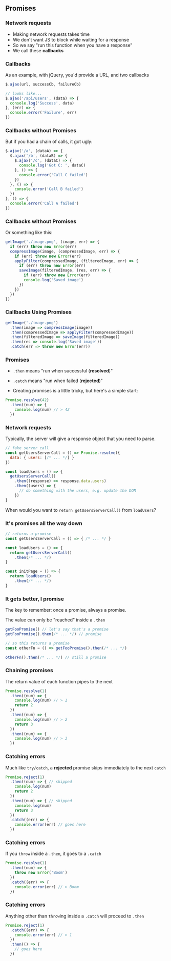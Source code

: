## Promises

### Network requests

- Making network requests takes time
- We don't want JS to block while waiting for a response
- So we say "run this function when you have a response"
- We call these **callbacks**

### Callbacks

As an example, with jQuery, you'd provide a URL, and two callbacks

```javascript
$.ajax(url, successCb, failureCb)

// looks like...
$.ajax('/api/users', (data) => {
  console.log('Success', data)
}, (err) => {
  console.error('Failure', err)
})
```

### Callbacks without Promises

But if you had a chain of calls, it got ugly:

```javascript
$.ajax('/a', (dataA) => {
  $.ajax('/b', (dataB) => {
    $.ajax('/c', (dataC) => {
      console.log('Got C: ', dataC)
    }, () => {
      console.error('Call C failed')
    })
  }, () => {
    console.error('Call B failed')
  })
}, () => {
  console.error('Call A failed')
})
```

### Callbacks without Promises

Or something like this:

```javascript
getImage('./image.png', (image, err) => {
  if (err) throw new Error(err)
  compressImage(image, (compressedImage, err) => {
    if (err) throw new Error(err)
    applyFilter(compressedImage, (filteredImage, err) => {
      if (err) throw new Error(err)
      saveImage(filteredImage, (res, err) => {
        if (err) throw new Error(err)
        console.log('Saved image')
      })
    })
  })
})
```

### Callbacks Using Promises

```javascript
getImage('./image.png')
  .then(image => compressImage(image))
  .then(compressedImage => applyFilter(compressedImage))
  .then(filteredImage => saveImage(filteredImage))
  .then(res => console.log('Saved image'))
  .catch(err => throw new Error(err))
```

### Promises

- `.then` means "run when successful (**resolved**)"
- `.catch` means "run when failed (**rejected**)"

- Creating promises is a little tricky, but here's a simple start:

```javascript
Promise.resolve(42)
  .then((num) => {
    console.log(num) // > 42
  })
```

### Network requests

Typically, the server will give a response object that you need to parse.

```javascript
// fake server call
const getUsersServerCall = () => Promise.resolve({
  data: { users: [/* ... */] }
})

const loadUsers = () => {
  getUsersServerCall()
    .then((response) => response.data.users)
    .then((users) => {
      // do something with the users, e.g. update the DOM
    })
}
```

When would you want to `return getUsersServerCall()` from `loadUsers`?

### It's promises all the way down

```javascript
// returns a promise
const getUsersServerCall = () => { /* ... */ }

const loadUsers = () => {
  return getUsersServerCall()
    .then(/* ... */)
}

const initPage = () => {
  return loadUsers()
    .then(/* ... */)
}
```

### It gets better, I promise

The key to remember: once a promise, always a promise.

The value can only be "reached" inside a `.then`

```javascript
getFooPromise() // let's say that's a promise
getFooPromise().then(/* ... */) // promise

// so this returns a promise
const otherFn = () => getFooPromise().then(/* ... */)

otherFn().then(/* ... */) // still a promise
```

### Chaining promises

The return value of each function pipes to the next

```javascript
Promise.resolve(1)
  .then((num) => {
    console.log(num) // > 1
    return 2
  })
  .then((num) => {
    console.log(num) // > 2
    return 3
  })
  .then((num) => {
    console.log(num) // > 3
  })
```

### Catching errors

Much like `try/catch`, a **rejected** promise skips immediately to the next `catch`

```javascript
Promise.reject(1)
  .then((num) => { // skipped
    console.log(num)
    return 2
  })
  .then((num) => { // skipped
    console.log(num)
    return 3
  })
  .catch((err) => {
    console.error(err) // goes here
  })
```

### Catching errors

If you `throw` inside a `.then`, it goes to a `.catch`

```javascript
Promise.resolve(1)
  .then((num) => {
    throw new Error('Boom')
  })
  .catch((err) => {
    console.error(err) // > Boom
  })
```

### Catching errors

Anything other than `throw`ing inside a `.catch` will proceed to `.then`

```javascript
Promise.reject(1)
  .catch((err) => {
    console.error(err) // > 1
  })
  .then(() => {
    // goes here
  })
```
